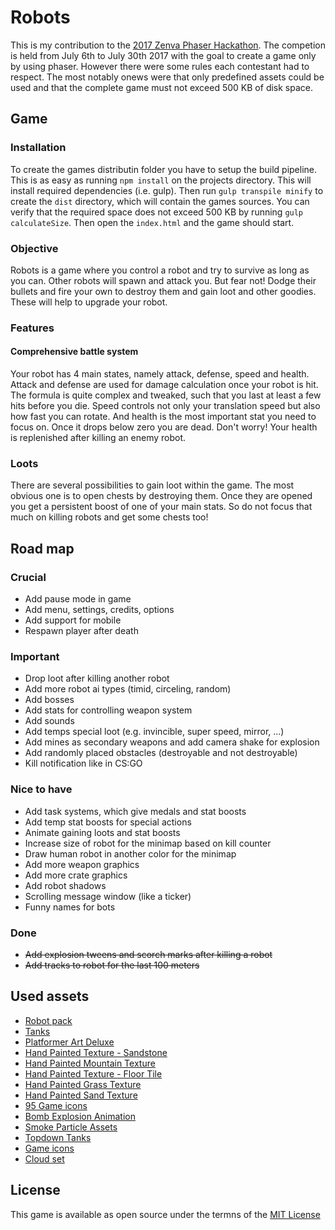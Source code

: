 # Robots

This is my contribution to the [2017 Zenva Phaser Hackathon](https://gamedevacademy.org/first-zenva-phaser-hackathon/?a=13). 
The competion is held from July 6th to July 30th 2017 with the goal to create
a game only by using phaser. However there were some rules each contestant 
had to respect. The most notably onews were that only predefined assets 
could be used and that the complete game must not exceed 500 KB of disk space.

## Game

### Installation

To create the games distributin folder you have to setup the build
pipeline. This is as easy as running `npm install` on the projects 
directory. This will install required dependencies (i.e. gulp). Then 
run `gulp transpile minify` to create the `dist` directory, which will
contain the games sources. You can verify that the required space does not
exceed 500 KB by running `gulp calculateSize`. Then open the `index.html`
and the game should start.

### Objective

Robots is a game where you control a robot and try to survive as long as
you can. Other robots will spawn and attack you. But fear not! Dodge 
their bullets and fire your own to destroy them and gain loot and other 
goodies. These will help to upgrade your robot. 

### Features

#### Comprehensive battle system

Your robot has 4 main states, namely attack, defense, speed and health.
Attack and defense are used for damage calculation once your robot is hit. 
The formula is quite complex and tweaked, such that you last at least a few 
hits before you die. Speed controls not only your translation speed but 
also how fast you can rotate. And health is the most important stat you 
need to focus on. Once it drops below zero you are dead. Don't worry!
Your health is replenished after killing an enemy robot.

### Loots

There are several possibilities to gain loot within the game. The most 
obvious one is to open chests by destroying them. Once they are opened
you get a persistent boost of one of your main stats. So do not focus 
that much on killing robots and get some chests too!

## Road map

### Crucial

* Add pause mode in game
* Add menu, settings, credits, options
* Add support for mobile
* Respawn player after death

### Important

* Drop loot after killing another robot
* Add more robot ai types (timid, circeling, random)
* Add bosses
* Add stats for controlling weapon system
* Add sounds
* Add temps special loot (e.g. invincible, super speed, mirror, ...)
* Add mines as secondary weapons and add camera shake for explosion
* Add randomly placed obstacles (destroyable and not destroyable)
* Kill notification like in CS:GO

### Nice to have

* Add task systems, which give medals and stat boosts
* Add temp stat boosts for special actions
* Animate gaining loots and stat boosts
* Increase size of robot for the minimap based on kill counter
* Draw human robot in another color for the minimap
* Add more weapon graphics
* Add more crate graphics
* Add robot shadows
* Scrolling message window (like a ticker)
* Funny names for bots

### Done

* ~~Add explosion tweens and scorch marks after killing a robot~~
* ~~Add tracks to robot for the last 100 meters~~


## Used assets

* [Robot pack](http://kenney.nl/assets/robot-pack)
* [Tanks](http://kenney.nl/assets/tanks)
* [Platformer Art Deluxe](http://kenney.nl/assets/platformer-art-deluxe)
* [Hand Painted Texture - Sandstone](https://opengameart.org/content/hand-painted-texture-sandstone)
* [Hand Painted Mountain Texture](https://opengameart.org/content/hand-painted-mountain-texture)
* [Hand Painted Texture - Floor Tile](https://opengameart.org/content/hand-painted-texture-floor-tile)
* [Hand Painted Grass Texture](https://opengameart.org/content/hand-painted-grass-texture)
* [Hand Painted Sand Texture](https://opengameart.org/content/hand-painted-sand-texture-0)
* [95 Game icons](https://opengameart.org/content/95-game-icons)
* [Bomb Explosion Animation](https://opengameart.org/content/bomb-explosion-animation)
* [Smoke Particle Assets](https://opengameart.org/content/smoke-particle-assets)
* [Topdown Tanks](https://kenney.nl/assets/topdown-tanks)
* [Game icons](https://opengameart.org/content/game-icons)
* [Cloud set](https://opengameart.org/content/cloud-set)

## License

This game is available as open source under the termns of the [MIT License](https://opensource.org/licenses/MIT)